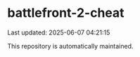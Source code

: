 # battlefront-2-cheat

Last updated: 2025-06-07 04:21:15

This repository is automatically maintained.
